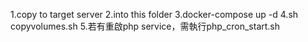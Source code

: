 1.copy to target server
2.into this folder
3.docker-compose up -d
4.sh copyvolumes.sh
5.若有重啟php service，需執行php_cron_start.sh